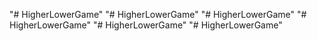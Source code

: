 "# HigherLowerGame" 
"# HigherLowerGame" 
"# HigherLowerGame" 
"# HigherLowerGame" 
"# HigherLowerGame" 
"# HigherLowerGame" 
